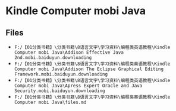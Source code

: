 # Kindle Computer mobi Java

## Files

- `F:/【01分类书籍】\分类书籍\8语言文字\学习资料\编程类英语教程\Kindle Computer mobi Java\Addison Effective Java 2nd.mobi.baiduyun.downloading`
- `F:/【01分类书籍】\分类书籍\8语言文字\学习资料\编程类英语教程\Kindle Computer mobi Java\Addison The Eclipse Graphical Editing Framework.mobi.baiduyun.downloading`
- `F:/【01分类书籍】\分类书籍\8语言文字\学习资料\编程类英语教程\Kindle Computer mobi Java\Apress Expert Oracle and Java Security.mobi.baiduyun.downloading`
- `F:/【01分类书籍】\分类书籍\8语言文字\学习资料\编程类英语教程\Kindle Computer mobi Java\files.md`
